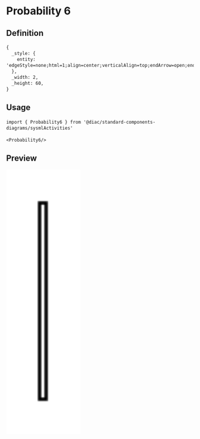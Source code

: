 # Probability 6

## Definition

```
{
  _style: { 
    entity: 'edgeStyle=none;html=1;align=center;verticalAlign=top;endArrow=open;endSize=12;exitX=1;exitY=0.5;fillColor=#ffffff;labelBackgroundColor=none;',
  },
  _width: 2,
  _height: 60,
}
```

## Usage

```
import { Probability6 } from '@diac/standard-components-diagrams/sysmlActivities'

<Probability6/>
```

## Preview

<img src="./probability-6.png" width="200"/>
